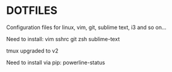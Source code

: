 DOTFILES
=====

Configuration files for linux, vim, git, sublime text, i3 and so on...

Need to install:
vim
sshrc
git
zsh
sublime-text

tmux upgraded to v2

Need to install via pip:
powerline-status
